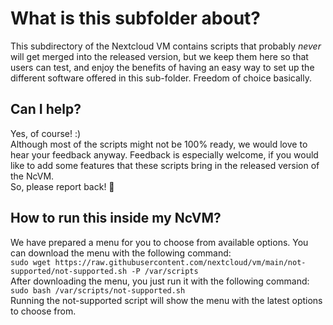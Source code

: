 # What is this subfolder about?
This subdirectory of the Nextcloud VM contains scripts that probably *never* will get merged into the released version, but we keep them here so that users can test, and enjoy the benefits of having an easy way to set up the different software offered in this sub-folder. Freedom of choice basically.

## Can I help?
Yes, of course! :)<br>
Although most of the scripts might not be 100% ready, we would love to hear your feedback anyway.
Feedback is especially welcome, if you would like to add some features that these scripts bring in the released version of the NcVM.<br>
So, please report back! 🚀

## How to run this inside my NcVM?
We have prepared a menu for you to choose from available options. You can download the menu with the following command:<br>
`sudo wget https://raw.githubusercontent.com/nextcloud/vm/main/not-supported/not-supported.sh -P /var/scripts`<br>
After downloading the menu, you just run it with the following command:<br>
`sudo bash /var/scripts/not-supported.sh`<br>
Running the not-supported script will show the menu with the latest options to choose from.
